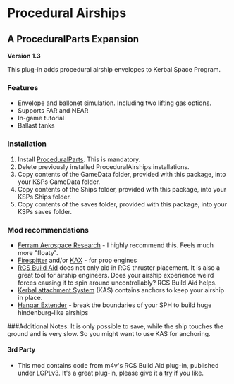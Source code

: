 # Procedural Airships
## A ProceduralParts Expansion

**Version 1.3**

This plug-in adds procedural airship envelopes to Kerbal Space Program.

### Features
+ Envelope and ballonet simulation. Including two lifting gas options.
+ Supports FAR and NEAR
+ In-game tutorial
+ Ballast tanks

### Installation

1. Install [ProceduralParts](http://forum.kerbalspaceprogram.com/threads/70676 "ProceduralParts mod"). This is mandatory.
2. Delete previously installed ProceduralAirships installations.
3. Copy contents of the GameData folder, provided with this package, into your KSPs GameData folder.
4. Copy contents of the Ships folder, provided with this package, into your KSPs Ships folder.
4. Copy contents of the saves folder, provided with this package, into your KSPs saves folder.


### Mod recommendations

* [Ferram Aerospace Research](http://forum.kerbalspaceprogram.com/threads/20451 "FAR") - I highly recommend this. Feels much more "floaty".
* [Firespitter](http://forum.kerbalspaceprogram.com/threads/24551 "Firespitter") and/or [KAX](http://forum.kerbalspaceprogram.com/threads/76668 "KAX") - for prop engines
* [RCS Build Aid](http://forum.kerbalspaceprogram.com/threads/35996 "RCS Build Aid") does not only aid in RCS thruster placement. It is also a great tool for airship engineers. Does your airship experience weird forces causing it to spin around uncontrollably? RCS Build Aid helps.
* [Kerbal attachment System](http://forum.kerbalspaceprogram.com/threads/92514 "KAS") (KAS) contains anchors to keep your airship in place. 
* [Hangar Extender](http://forum.kerbalspaceprogram.com/threads/65747 "Hangar Extender") - break the boundaries of your SPH to build huge hindenburg-like airships


###Additional Notes:
It is only possible to save, while the ship touches the ground and is very slow. So you might want to use KAS for anchoring.


#### 3rd Party
+ This mod contains code from m4v's RCS Build Aid plug-in, published under LGPLv3. It's a great plug-in, please give it a [try](http://forum.kerbalspaceprogram.com/threads/35996-0-24-x-RCS-Build-Aid-v0-5) if you like.